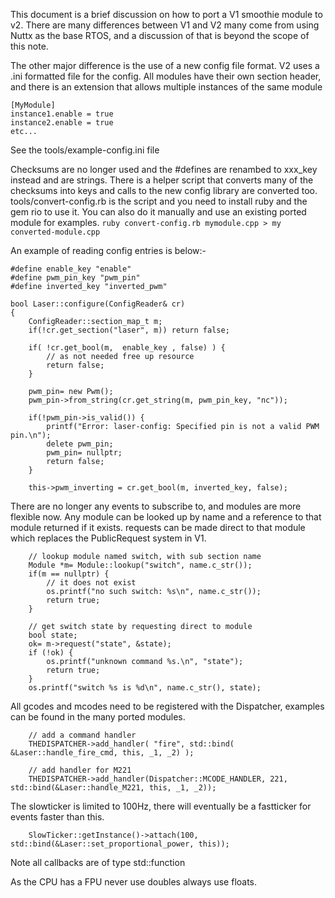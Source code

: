 This document is a brief discussion on how to port a V1 smoothie module to v2.
There are many differences between V1 and V2 many come from using Nuttx as the base RTOS, and a discussion of that is beyond the scope of this note.

The other major difference is the use of a new config file format. V2 uses a .ini formatted file for the config.
All  modules have their own section header, and there is an extension that allows multiple instances of the same module
```
[MyModule]
instance1.enable = true
instance2.enable = true
etc...
```
See the tools/example-config.ini file

Checksums are no longer used and the #defines are renambed to xxx_key instead and are strings.
There is a helper script that converts many of the checksums into keys and calls to the new config library are converted too.
tools/convert-config.rb is the script and you need to install ruby and the gem rio to use it. You can also do it manually and use an existing ported module for examples.
```ruby convert-config.rb mymodule.cpp > my converted-module.cpp```

An example of reading config entries is below:-
```
#define enable_key "enable"
#define pwm_pin_key "pwm_pin"
#define inverted_key "inverted_pwm"

bool Laser::configure(ConfigReader& cr)
{
    ConfigReader::section_map_t m;
    if(!cr.get_section("laser", m)) return false;

    if( !cr.get_bool(m,  enable_key , false) ) {
        // as not needed free up resource
        return false;
    }

    pwm_pin= new Pwm();
    pwm_pin->from_string(cr.get_string(m, pwm_pin_key, "nc"));

    if(!pwm_pin->is_valid()) {
        printf("Error: laser-config: Specified pin is not a valid PWM pin.\n");
        delete pwm_pin;
        pwm_pin= nullptr;
        return false;
    }

    this->pwm_inverting = cr.get_bool(m, inverted_key, false);
```

There are no longer any events to subscribe to, and modules are more flexible now. Any module can be looked up by name and a reference to that module returned if it exists. requests can be made direct to that module which replaces the PublicRequest system in V1.

```
    // lookup module named switch, with sub section name
    Module *m= Module::lookup("switch", name.c_str());
    if(m == nullptr) {
        // it does not exist
        os.printf("no such switch: %s\n", name.c_str());
        return true;
    }

    // get switch state by requesting direct to module
    bool state;
    ok= m->request("state", &state);
    if (!ok) {
        os.printf("unknown command %s.\n", "state");
        return true;
    }
    os.printf("switch %s is %d\n", name.c_str(), state);
```

All gcodes and mcodes need to be registered with the Dispatcher, examples can be found in the many ported modules.
```
    // add a command handler
    THEDISPATCHER->add_handler( "fire", std::bind( &Laser::handle_fire_cmd, this, _1, _2) );

    // add handler for M221
    THEDISPATCHER->add_handler(Dispatcher::MCODE_HANDLER, 221, std::bind(&Laser::handle_M221, this, _1, _2));
```

The slowticker is limited to 100Hz, there will eventually be a fastticker for events faster than this.

```
    SlowTicker::getInstance()->attach(100, std::bind(&Laser::set_proportional_power, this));
```

Note all callbacks are of type std::function

As the CPU has a FPU never use doubles always use floats.
